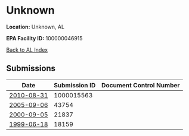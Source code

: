 # Unknown

**Location:** Unknown, AL

**EPA Facility ID:** 100000046915

[Back to AL Index](../../index.md)

## Submissions

| Date | Submission ID | Document Control Number |
|------|--------------|-------------------------|
| [2010-08-31](submissions/1000015563.md) | 1000015563 |  |
| [2005-09-06](submissions/43754.md) | 43754 |  |
| [2000-09-05](submissions/21837.md) | 21837 |  |
| [1999-06-18](submissions/18159.md) | 18159 |  |
